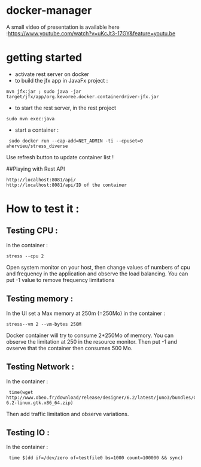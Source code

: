 docker-manager
==============
A small video of presentation is available here :https://www.youtube.com/watch?v=uKcJt3-17GY&feature=youtu.be
# getting started
* activate rest server on docker
* to build the jfx app in JavaFx project :
```
mvn jfx:jar ; sudo java -jar target/jfx/app/org.kevoree.docker.containerdriver-jfx.jar
```
* to start the rest server, in the rest project
```
sudo mvn exec:java
```

* start a container :
```
 sudo docker run --cap-add=NET_ADMIN -ti --cpuset=0 ahervieu/stress_diverse
```
Use refresh button to update container list !


##Playing with Rest API

```
http://localhost:8081/api/
http://localhost:8081/api/ID of the container
```

# How to test it :
## Testing CPU :
in the container :
```
stress --cpu 2
```
Open system monitor on your host, then change  values of numbers of cpu and frequency in the application and observe the load balancing.
You can put -1 value to remove frequency limitations

## Testing memory :
In the UI set a Max memory at 250m (=250Mo)
in the container :
```
stress--vm 2 --vm-bytes 250M
```
Docker container will try to consume 2*250Mo of memory. You can  observe the limitation at 250 in the resource monitor. Then put -1 and ovserve that the container then consumes 500 Mo.

## Testing Network :
In the container :
```
 time(wget http://www.obeo.fr/download/release/designer/6.2/latest/juno3/bundles/ObeoDesigner-6.2-linux.gtk.x86_64.zip)
```

Then add traffic limitation and observe variations.

## Testing IO :
In the container :
```
 time $(dd if=/dev/zero of=testfile0 bs=1000 count=100000 && sync)
 ```
 
 
 

